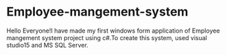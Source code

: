 # Employee-mangement-system
Hello Everyone!I have made my first windows form  application of Employee mangement system project using c#.To create this system, used visual studio15 and MS SQL Server.
